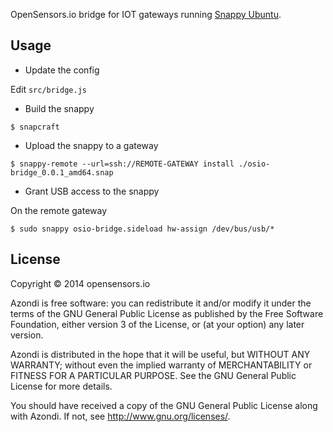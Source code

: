 OpenSensors.io bridge for IOT gateways running [Snappy Ubuntu](https://developer.ubuntu.com/en/snappy/).

## Usage

* Update the config

Edit `src/bridge.js`

* Build the snappy

`$ snapcraft`

* Upload the snappy to a gateway

`$ snappy-remote --url=ssh://REMOTE-GATEWAY install ./osio-bridge_0.0.1_amd64.snap`

* Grant USB access to the snappy

On the remote gateway

`$ sudo snappy osio-bridge.sideload hw-assign /dev/bus/usb/*`

## License

Copyright © 2014 opensensors.io

Azondi is free software: you can redistribute it and/or modify
it under the terms of the GNU General Public License as published by
the Free Software Foundation, either version 3 of the License, or
(at your option) any later version.

Azondi is distributed in the hope that it will be useful,
but WITHOUT ANY WARRANTY; without even the implied warranty of
MERCHANTABILITY or FITNESS FOR A PARTICULAR PURPOSE.  See the
GNU General Public License for more details.

You should have received a copy of the GNU General Public License
along with Azondi.  If not, see <http://www.gnu.org/licenses/>.

